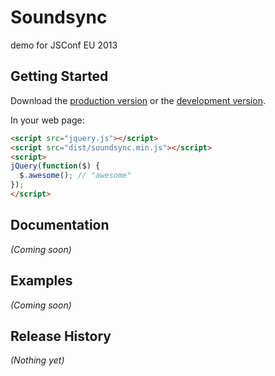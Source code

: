# Soundsync

demo for JSConf EU 2013

## Getting Started
Download the [production version][min] or the [development version][max].

[min]: https://raw.github.com/nicdacosta/soundsync/master/dist/soundsync.min.js
[max]: https://raw.github.com/nicdacosta/soundsync/master/dist/soundsync.js

In your web page:

```html
<script src="jquery.js"></script>
<script src="dist/soundsync.min.js"></script>
<script>
jQuery(function($) {
  $.awesome(); // "awesome"
});
</script>
```

## Documentation
_(Coming soon)_

## Examples
_(Coming soon)_

## Release History
_(Nothing yet)_
